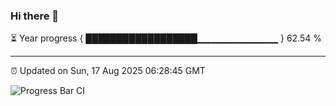 ### Hi there 👋

⏳ Year progress { ██████████████████▁▁▁▁▁▁▁▁▁▁▁▁ } 62.54 %

---

⏰ Updated on Sun, 17 Aug 2025 06:28:45 GMT

![Progress Bar CI](https://github.com/liununu/liununu/workflows/Progress%20Bar%20CI/badge.svg)
